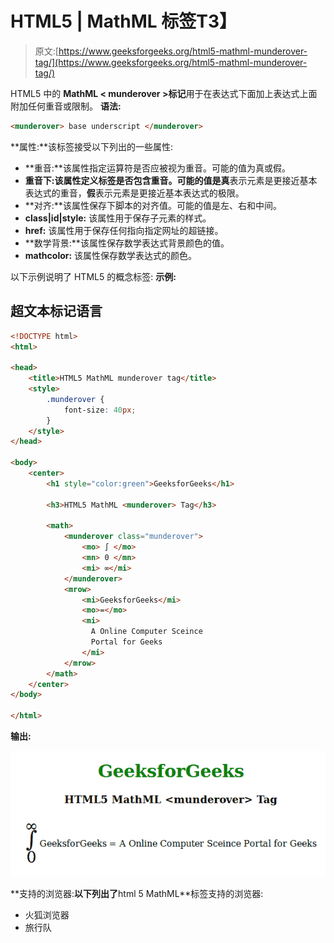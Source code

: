 # HTML5 | MathML <munderover>标签</munderover>T3】

> 原文:[https://www.geeksforgeeks.org/html5-mathml-munderover-tag/](https://www.geeksforgeeks.org/html5-mathml-munderover-tag/)

HTML5 中的 **MathML < munderover >标记**用于在表达式下面加上表达式上面附加任何重音或限制。
**语法:**

```html
<munderover> base underscript </munderover>
```

**属性:**该标签接受以下列出的一些属性:

*   **重音:**该属性指定运算符是否应被视为重音。可能的值为真或假。
*   **重音下:**该属性定义标签是否包含重音。可能的值是**真**表示元素是更接近基本表达式的重音，**假**表示元素是更接近基本表达式的极限。
*   **对齐:**该属性保存下脚本的对齐值。可能的值是左、右和中间。
*   **class|id|style:** 该属性用于保存子元素的样式。
*   **href:** 该属性用于保存任何指向指定网址的超链接。
*   **数学背景:**该属性保存数学表达式背景颜色的值。
*   **mathcolor:** 该属性保存数学表达式的颜色。

以下示例说明了 HTML5 的概念<munderover>标签:
**示例:**</munderover> 

## 超文本标记语言

```html
<!DOCTYPE html>
<html>

<head>
    <title>HTML5 MathML munderover tag</title>
    <style>
        .munderover {
            font-size: 40px;
        }
    </style>
</head>

<body>
    <center>
        <h1 style="color:green">GeeksforGeeks</h1>

        <h3>HTML5 MathML <munderover> Tag</h3>

        <math>
            <munderover class="munderover">
                <mo> ∫ </mo>
                <mn> 0 </mn>
                <mi> ∞</mi>
            </munderover>
            <mrow>
                <mi>GeeksforGeeks</mi>
                <mo>=</mo>
                <mi>
                  A Online Computer Sceince
                  Portal for Geeks
                </mi>
            </mrow>
        </math>
    </center>
</body>

</html>
```

**输出:**

![](img/3294aa021374e81cdfdeca6bf880149f.png)

**支持的浏览器:**以下列出了**html 5 MathML<munderover>**标签支持的浏览器:

*   火狐浏览器
*   旅行队